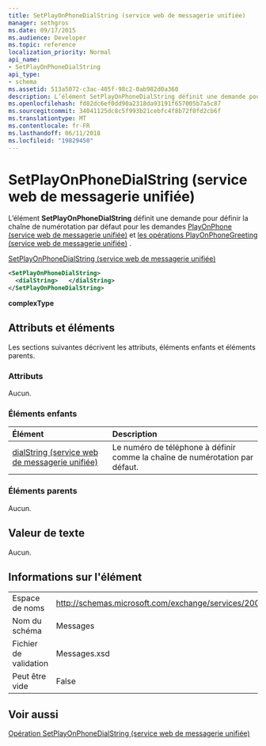 ```yaml
---
title: SetPlayOnPhoneDialString (service web de messagerie unifiée)
manager: sethgros
ms.date: 09/17/2015
ms.audience: Developer
ms.topic: reference
localization_priority: Normal
api_name:
- SetPlayOnPhoneDialString
api_type:
- schema
ms.assetid: 513a5072-c3ac-405f-98c2-0ab982d0a360
description: L’élément SetPlayOnPhoneDialString définit une demande pour définir la chaîne de numérotation par défaut pour l’opération PlayOnPhone (service web de messagerie unifiée) et les demandes d’opérations (service web de messagerie unifiée) PlayOnPhoneGreeting.
ms.openlocfilehash: fd82dc6ef0dd90a2318da93191f657005b7a5c87
ms.sourcegitcommit: 34041125dc8c5f993b21cebfc4f8b72f0fd2cb6f
ms.translationtype: MT
ms.contentlocale: fr-FR
ms.lasthandoff: 06/11/2018
ms.locfileid: "19829450"
---
```

# <a name="setplayonphonedialstring-um-web-service"></a>SetPlayOnPhoneDialString (service web de messagerie unifiée)

L’élément **SetPlayOnPhoneDialString** définit une demande pour définir la chaîne de numérotation par défaut pour les demandes [PlayOnPhone (service web de messagerie unifiée)](playonphone-operation-um-web-service.md) et [les opérations PlayOnPhoneGreeting (service web de messagerie unifiée)](playonphonegreeting-operation-um-web-service.md) . 
  
[SetPlayOnPhoneDialString (service web de messagerie unifiée)](setplayonphonedialstring-um-web-service.md)
  
```xml
<SetPlayOnPhoneDialString>
  <dialString>   </dialString>
</SetPlayOnPhoneDialString>
```

 **complexType**
## <a name="attributes-and-elements"></a>Attributs et éléments

Les sections suivantes décrivent les attributs, éléments enfants et éléments parents.
  
### <a name="attributes"></a>Attributs

Aucun.
  
### <a name="child-elements"></a>Éléments enfants

|**Élément**|**Description**|
|:-----|:-----|
|[dialString (service web de messagerie unifiée)](dialstring-um-web-service.md) <br/> |Le numéro de téléphone à définir comme la chaîne de numérotation par défaut.  <br/> |
   
### <a name="parent-elements"></a>Éléments parents

Aucun.
  
## <a name="text-value"></a>Valeur de texte

Aucun.
  
## <a name="element-information"></a>Informations sur l'élément

|||
|:-----|:-----|
|Espace de noms  <br/> |http://schemas.microsoft.com/exchange/services/2006/messages  <br/> |
|Nom du schéma  <br/> |Messages  <br/> |
|Fichier de validation  <br/> |Messages.xsd  <br/> |
|Peut être vide  <br/> |False  <br/> |
   
## <a name="see-also"></a>Voir aussi



[Opération SetPlayOnPhoneDialString (service web de messagerie unifiée)](setplayonphonedialstring-operation-um-web-service.md)

